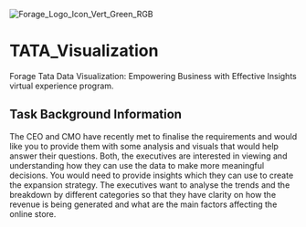 ![Forage_Logo_Icon_Vert_Green_RGB](https://user-images.githubusercontent.com/128209132/236779487-d349d849-e7ae-4a33-8c32-6969041fa8b1.png)
# TATA_Visualization
Forage Tata Data Visualization: Empowering Business with Effective Insights virtual experience program.

## Task Background Information
The CEO and CMO have recently met to finalise the requirements and would like you to provide them with some analysis and visuals that would help answer their questions. Both, the executives are interested in viewing and understanding how they can use the data to make more meaningful decisions. You would need to provide insights which they can use to create the expansion strategy. The executives want to analyse the trends and the breakdown by different categories so that they have clarity on how the revenue is being generated and what are the main factors affecting the online store.


